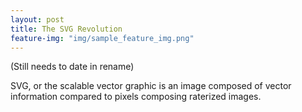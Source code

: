 ```yaml
---
layout: post
title: The SVG Revolution
feature-img: "img/sample_feature_img.png"
---
```


(Still needs to date in rename)

SVG, or the scalable vector graphic is an image composed of vector information compared to pixels composing raterized images.
